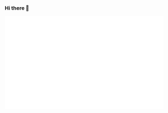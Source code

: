 ### Hi there 👋

![Most Used Languages](https://raw.githubusercontent.com/rahul-jha98/github-stats-transparent/output/generated/languages.svg)


